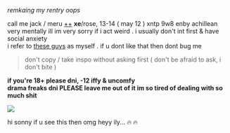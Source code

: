 *remkaing my rentry oops*

call me jack / meru [++](https://en.pronouns.page/@gigolo) **xe**/rose, 13-14 ( may 12 ) xntp 9w8 enby achillean  
very mentally ill im very sorry if i act weird . i usually don't int first & have social anxiety  
i refer to [these guys](https://txti.es/lastwish) as myself . if u dont like that then dont bug me 

> don't copy / take inspo without asking first ( don't be afraid to ask, i don't bite )

**if you're 18+ please dni, -12 iffy & uncomfy**  
**drama freaks dni PLEASE leave me out of it im so tired of dealing with so much shit**

![](https://cdn.discordapp.com/attachments/729124835296280689/1068074827069542440/image.jpeg)

hi sonny if u see this then omg heyy ily... :fire: :fire:
